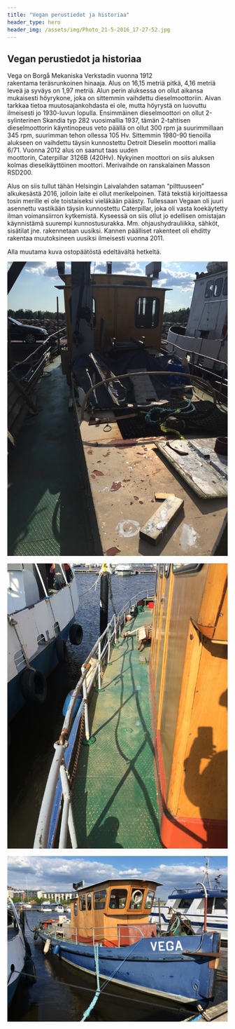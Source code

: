 ```yaml
---
title: "Vegan perustiedot ja historiaa"
header_type: hero
header_img: /assets/img/Photo_21-5-2016_17-27-52.jpg
---
```


## Vegan perustiedot ja historiaa

Vega on Borgå Mekaniska Verkstadin vuonna 1912 rakentama teräsrunkoinen hinaaja. Alus on 16,15 metriä pitkä, 4,16 metriä leveä ja syväys on 1,97 metriä. Alun perin aluksessa on ollut aikansa mukaisesti höyrykone, joka on sittemmin vaihdettu dieselmoottoriin. Aivan tarkkaa tietoa muutosajankohdasta ei ole, mutta höyrystä on luovuttu ilmeisesti jo 1930-luvun lopulla. Ensimmäinen dieselmoottori on ollut 2-sylinterinen Skandia typ 282 vuosimallia 1937, tämän 2-tahtisen dieselmoottorin käyntinopeus veto päällä on ollut 300 rpm ja suurimmillaan 345 rpm, suurimman tehon ollessa 105 Hv. Sittemmin 1980-90 tienoilla alukseen on vaihdettu täysin kunnostettu Detroit Dieselin moottori mallia 6/71. Vuonna 2012 alus on saanut taas uuden moottorin, Caterpillar 3126B (420Hv). Nykyinen moottori on siis aluksen kolmas dieselkäyttöinen moottori. Merivaihde on ranskalainen Masson RSD200.

Alus on siis tullut tähän Helsingin Laivalahden sataman “pilttuuseen” alkukesästä 2016, jolloin laite ei ollut merikelpoinen. Tätä tekstiä kirjoittaessa tosin merille ei ole toistaiseksi vieläkään päästy. Tullessaan Vegaan oli juuri asennettu vastikään täysin kunnostettu Caterpillar, joka oli vasta koekäytetty ilman voimansiirron kytkemistä. Kyseessä on siis ollut jo edellisen omistajan käynnistämä suurempi kunnostusurakka. Mm. ohjaushydrauliikka, sähköt, sisätilat jne. rakennetaan uusiksi. Kannen päälliset rakenteet oli ehditty rakentaa muutoksineen uusiksi ilmeisesti vuonna 2011.

Alla muutama kuva ostopäätöstä edeltävältä hetkeltä.

![Photo_21-5-2016_17-14-46.jpg](/assets/img/Photo_21-5-2016_17-14-46.jpg)

![Photo_21-5-2016_17-16-14.jpg](/assets/img/Photo_21-5-2016_17-16-14.jpg)

![Photo_21-5-2016_17-27-52.jpg](/assets/img/Photo_21-5-2016_17-27-52.jpg)
